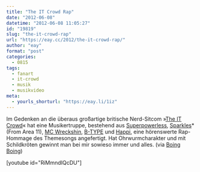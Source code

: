 ```yaml
---
title: "The IT Crowd Rap"
date: "2012-06-08"
datetime: "2012-06-08 11:05:27"
id: "19819"
slug: "the-it-crowd-rap"
url: "https://eay.cc/2012/the-it-crowd-rap/"
author: "eay"
format: "post"
categories:
  - 0815
tags:
  - fanart
  - it-crowd
  - musik
  - musikvideo
meta:
  - yourls_shorturl: "https://eay.li/1iz"
---
```


Im Gedenken an die überaus großartige britische Nerd-Sitcom »[The IT Crowd](//eay.cc/tag/itcrowd/)« hat eine Musikertruppe, bestehend aus [Superpowerless](http://www.youtube.com/superpowerless), [Sparkles](http://www.facebook.com/area11band)\* (From Area 11), [MC Wreckshin](http://www.mcwreckshin.com/), [B-TYPE](http://b-type.bandcamp.com/) und [Happi](http://www.youtube.com/spandexmoose), eine hörenswerte Rap-Hommage des Themesongs angefertigt. Hat Ohrwurmcharakter und mit Schildkröten gewinnt man bei mir sowieso immer und alles. (via [Boing Boing](http://boingboing.net/2012/06/07/it-crowd-rap-superpowerless.html))

\[youtube id="RiMmndIQcDU"\]
